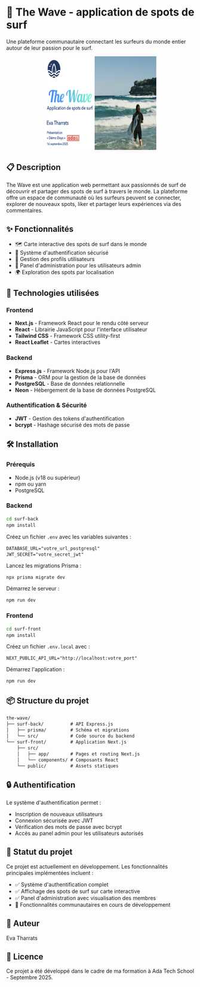 # 🌊 The Wave - application de spots de surf

Une plateforme communautaire connectant les surfeurs du monde entier autour de leur passion pour le surf.

<p align="center">
<img src="./the-wave.png" alt="visuel du site" width="300" height="250">
</p>

## 📋 Description

The Wave est une application web permettant aux passionnés de surf de découvrir et partager des spots de surf à travers le monde. La plateforme offre un espace de communauté où les surfeurs peuvent se connecter, explorer de nouveaux spots, liker et partager leurs expériences via des commentaires.

## ✨ Fonctionnalités

- 🗺️ Carte interactive des spots de surf dans le monde
- 👥 Système d'authentification sécurisé
- 🔐 Gestion des profils utilisateurs
- 👔 Panel d'administration pour les utilisateurs admin
- 🌍 Exploration des spots par localisation

## 🚀 Technologies utilisées

### Frontend

- **Next.js** - Framework React pour le rendu côté serveur
- **React** - Librairie JavaScript pour l'interface utilisateur
- **Tailwind CSS** - Framework CSS utility-first
- **React Leaflet** - Cartes interactives

### Backend

- **Express.js** - Framework Node.js pour l'API
- **Prisma** - ORM pour la gestion de la base de données
- **PostgreSQL** - Base de données relationnelle
- **Neon** - Hébergement de la base de données PostgreSQL

### Authentification & Sécurité

- **JWT** - Gestion des tokens d'authentification
- **bcrypt** - Hashage sécurisé des mots de passe

## 🛠️ Installation

### Prérequis

- Node.js (v18 ou supérieur)
- npm ou yarn
- PostgreSQL

### Backend

```bash
cd surf-back
npm install
```

Créez un fichier `.env` avec les variables suivantes :

```env
DATABASE_URL="votre_url_postgresql"
JWT_SECRET="votre_secret_jwt"
```

Lancez les migrations Prisma :

```bash
npx prisma migrate dev
```

Démarrez le serveur :

```bash
npm run dev
```

### Frontend

```bash
cd surf-front
npm install
```

Créez un fichier `.env.local` avec :

```env
NEXT_PUBLIC_API_URL="http://localhost:votre_port"
```

Démarrez l'application :

```bash
npm run dev
```

## 📦 Structure du projet

```
the-wave/
├── surf-back/          # API Express.js
│   ├── prisma/         # Schéma et migrations
│   └── src/            # Code source du backend
└── surf-front/         # Application Next.js
    ├── src/
    │   ├── app/        # Pages et routing Next.js
    │   └── components/ # Composants React
    └── public/         # Assets statiques
```

## 🔒 Authentification

Le système d'authentification permet :

- Inscription de nouveaux utilisateurs
- Connexion sécurisée avec JWT
- Vérification des mots de passe avec bcrypt
- Accès au panel admin pour les utilisateurs autorisés

## 🚧 Statut du projet

Ce projet est actuellement en développement. Les fonctionnalités principales implémentées incluent :

- ✅ Système d'authentification complet
- ✅ Affichage des spots de surf sur carte interactive
- ✅ Panel d'administration avec visualisation des membres
- 🚧 Fonctionnalités communautaires en cours de développement

## 👤 Auteur

Eva Tharrats

## 📄 Licence

Ce projet a été développé dans le cadre de ma formation à Ada Tech School - Septembre 2025.
